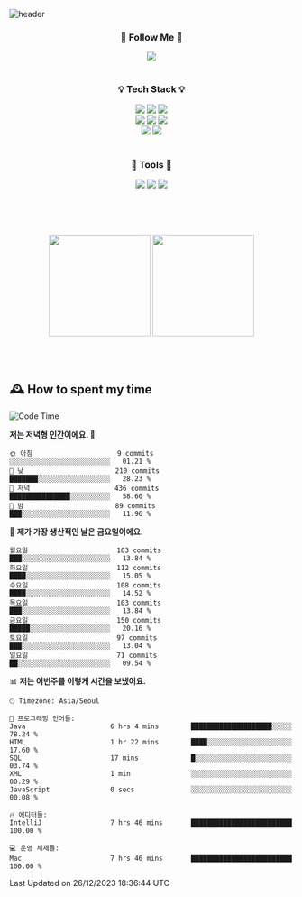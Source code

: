 ![header](https://capsule-render.vercel.app/api?type=waving&color=0:FFE29F,50:FFA99F,100:FF719A&height=300&fontAlignY=40&section=header&text=sung%20eun&fontSize=80&fontColor=FFFFFF)

<div align="center">
	<h3>🐹  Follow Me  🐹</h3>
	<a href="https://velog.io/@saeun05" target="_blank"><img src="https://img.shields.io/badge/Velog-20C997?style=flat&logo=velog&logoColor=white"/></a><br><br>
	<h3>💡  Tech Stack  💡</h3>
	<img src="https://img.shields.io/badge/Java-0078D4?style=flat"/>
	<img src="https://img.shields.io/badge/Spring-6DB33F?style=flat&logo=spring&logoColor=white"/>
	<img src="https://img.shields.io/badge/SpringBoot-6DB33F?style=flat&logo=springboot&logoColor=white"/><br>
	<img src="https://img.shields.io/badge/HTML5-E34F26?style=flat&logo=html5&logoColor=white"/>
	<img src="https://img.shields.io/badge/CSS3-1572B6?style=flat&logo=css3&logoColor=white"/>
	<img src="https://img.shields.io/badge/jQuery-0769AD?style=flat&logo=jquery&logoColor=white"/><br>
	<img src="https://img.shields.io/badge/MySQL-4479A1?style=flat&logo=mysql&logoColor=white"/>
	<img src="https://img.shields.io/badge/oracle-F80000?style=flat&logo=oracle&logoColor=white"/><br><br>
	<h3>🔦  Tools  🔦</h3>
	<img src="https://img.shields.io/badge/intelliJ IDEA-000000?style=flat&logo=intellijidea&logoColor=white"/>
	<img src="https://img.shields.io/badge/Notion-F9DC3E?style=flat&logo=notion&logoColor=white"/>
	<img src="https://img.shields.io/badge/Git-F05032?style=flat&logo=git&logoColor=white"/><br><br>
</div>

<br><br>

<div align="center">
  <img style="height:180px" src="https://github-readme-stats.vercel.app/api?username=sungeunn&show_icons=true&theme=omni&locale=kr"/>
  <img style="height:180px" src="https://github-readme-stats.vercel.app/api/top-langs/?username=sungeunn&theme=omni&layout=compact&locale=kr"/>
</div>

<br><br>

## 🕰 How to spent my time
<!--START_SECTION:waka-->
![Code Time](http://img.shields.io/badge/Code%20Time-332%20hrs%208%20mins-blue)

**저는 저녁형 인간이에요. 🦉** 

```text
🌞 아침                     9 commits           ░░░░░░░░░░░░░░░░░░░░░░░░░   01.21 % 
🌆 낮　                     210 commits         ███████░░░░░░░░░░░░░░░░░░   28.23 % 
🌃 저녁                     436 commits         ███████████████░░░░░░░░░░   58.60 % 
🌙 밤　                     89 commits          ███░░░░░░░░░░░░░░░░░░░░░░   11.96 % 
```
📅 **제가 가장 생산적인 날은 금요일이에요.** 

```text
월요일                      103 commits         ███░░░░░░░░░░░░░░░░░░░░░░   13.84 % 
화요일                      112 commits         ████░░░░░░░░░░░░░░░░░░░░░   15.05 % 
수요일                      108 commits         ████░░░░░░░░░░░░░░░░░░░░░   14.52 % 
목요일                      103 commits         ███░░░░░░░░░░░░░░░░░░░░░░   13.84 % 
금요일                      150 commits         █████░░░░░░░░░░░░░░░░░░░░   20.16 % 
토요일                      97 commits          ███░░░░░░░░░░░░░░░░░░░░░░   13.04 % 
일요일                      71 commits          ██░░░░░░░░░░░░░░░░░░░░░░░   09.54 % 
```


📊 **저는 이번주를 이렇게 시간을 보냈어요.** 

```text
🕑︎ Timezone: Asia/Seoul

💬 프로그래밍 언어들: 
Java                     6 hrs 4 mins        ████████████████████░░░░░   78.24 % 
HTML                     1 hr 22 mins        ████░░░░░░░░░░░░░░░░░░░░░   17.60 % 
SQL                      17 mins             █░░░░░░░░░░░░░░░░░░░░░░░░   03.74 % 
XML                      1 min               ░░░░░░░░░░░░░░░░░░░░░░░░░   00.29 % 
JavaScript               0 secs              ░░░░░░░░░░░░░░░░░░░░░░░░░   00.08 % 

🔥 에디터들: 
IntelliJ                 7 hrs 46 mins       █████████████████████████   100.00 % 

💻 운영 체제들: 
Mac                      7 hrs 46 mins       █████████████████████████   100.00 % 
```


 Last Updated on 26/12/2023 18:36:44 UTC
<!--END_SECTION:waka-->
